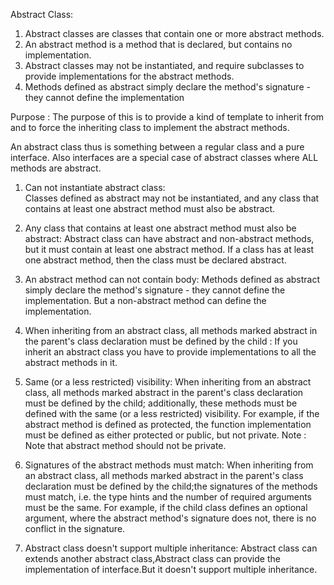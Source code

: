 Abstract Class:

1. Abstract classes are classes that contain one or more abstract methods.
2. An abstract method is a method that is declared, but contains no implementation. 
3. Abstract classes may not be instantiated, and require subclasses to provide implementations for the abstract methods.
4. Methods defined as abstract simply declare the method's signature - they cannot define the implementation

Purpose : The purpose of this is to provide a kind of template to inherit from and to force the inheriting class to implement the abstract methods.

An abstract class thus is something between a regular class and a pure interface.
Also interfaces are a special case of abstract classes where ALL methods are abstract.

1. Can not instantiate abstract class:  
Classes defined as abstract may not be instantiated, and any class that contains at least one abstract method must also be abstract.

2. Any class that contains at least one abstract method must also be abstract: 
Abstract class can have abstract and non-abstract methods, but it must contain at least one abstract method. 
If a class has at least one abstract method, then the class must be declared abstract.

3. An abstract method can not contain body: 
Methods defined as abstract simply declare the method's signature - they cannot define the implementation. But a non-abstract method can define the implementation.

4. When inheriting from an abstract class, all methods marked abstract in the parent's class declaration must be defined by the child :
If you inherit an abstract class you have to provide implementations to all the abstract methods in it.

5. Same (or a less restricted) visibility:
When inheriting from an abstract class, all methods marked abstract in the parent's class declaration must be defined by the child; additionally, these methods must be defined with the same (or a less restricted) visibility. For example, if the abstract method is defined as protected, the function implementation must be defined as either protected or public, but not private.
Note : Note that abstract method should not be private.

6. Signatures of the abstract methods must match:
When inheriting from an abstract class, all methods marked abstract in the parent's class declaration must be defined by the child;the signatures of the methods must match, i.e. the type hints and the number of required arguments must be the same. For example, if the child class defines an optional argument, where the abstract method's signature does not, there is no conflict in the signature.

7. Abstract class doesn't support multiple inheritance:
Abstract class can extends another abstract class,Abstract class can provide the implementation of interface.But it doesn't support multiple inheritance.


